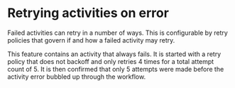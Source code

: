 # Retrying activities on error

Failed activities can retry in a number of ways. This is configurable by retry policies that govern if and
how a failed activity may retry.

This feature contains an activity that always fails. It is started with a retry policy that does not backoff and only
retries 4 times for a total attempt count of 5. It is then confirmed that only 5 attempts were made before the activity
error bubbled up through the workflow.

